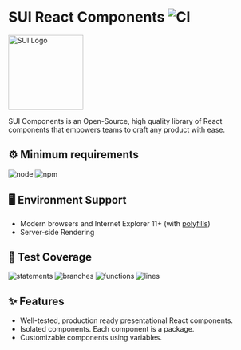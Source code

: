 # SUI React Components ![CI](https://github.com/SUI-Components/sui-components/workflows/CI/badge.svg)

<img src="https://avatars2.githubusercontent.com/u/13288987?s=200&v=4" alt="SUI Logo" width="150">

SUI Components is an Open-Source, high quality library of React components that empowers teams to craft any product with ease.

## ⚙️ Minimum requirements
![node](https://shields.io/badge/node-v16+-lightgray?logo=nodedotjs&logoWidth=20&style=for-the-badge)
![npm](https://shields.io/badge/npm-v7+-lightgrey?logo=npm&logoWidth=20&style=for-the-badge)

## 🖥 Environment Support

- Modern browsers and Internet Explorer 11+ (with [polyfills](https://github.com/SUI-Components/sui/tree/master/packages/sui-polyfills))
- Server-side Rendering

## 🧪 Test Coverage

![statements](https://shields.io/badge/statements-70.54%25-orange)
![branches](https://shields.io/badge/branches-55.96%25-AA0000)
![functions](https://shields.io/badge/functions-56.46%25-AA0000)
![lines](https://shields.io/badge/lines-72.36%25-orange)

## ✨ Features

- Well-tested, production ready presentational React components.
- Isolated components. Each component is a package.
- Customizable components using variables.
